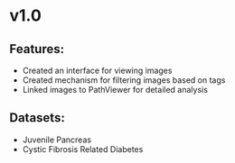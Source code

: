 # v1.0
## Features:
 + Created an interface for viewing images
 + Created mechanism for filtering images based on tags
 + Linked images to PathViewer for detailed analysis

## Datasets:
 + Juvenile Pancreas
 + Cystic Fibrosis Related Diabetes